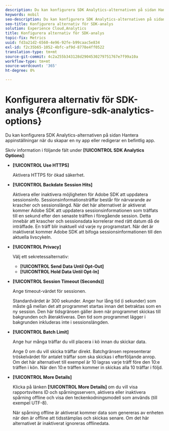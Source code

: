 ```yaml
---
description: Du kan konfigurera SDK Analytics-alternativen på sidan Hantera appinställningar när du skapar en ny app eller redigerar en befintlig app.
keywords: mobil
seo-description: Du kan konfigurera SDK Analytics-alternativen på sidan Hantera appinställningar när du skapar en ny app eller redigerar en befintlig app.
seo-title: Konfigurera alternativ för SDK-analys
solution: Experience Cloud,Analytics
title: Konfigurera alternativ för SDK-analys
topic-fix: Metrics
uuid: fd3a21d2-6560-4e96-92fe-b99caac5e834
exl-id: f2c35b65-1052-4bfc-af9d-8778e4ff0522
translation-type: tm+mt
source-git-commit: 4c2a255b343128d2904530279751767e7f99a10a
workflow-type: tm+mt
source-wordcount: '365'
ht-degree: 0%

---
```


# Konfigurera alternativ för SDK-analys {#configure-sdk-analytics-options}

Du kan konfigurera SDK Analytics-alternativen på sidan Hantera appinställningar när du skapar en ny app eller redigerar en befintlig app.

Skriv information i följande fält under **[!UICONTROL SDK Analytics Options]**:

* **[!UICONTROL Use HTTPS]**

   Aktivera HTTPS för ökad säkerhet.

* **[!UICONTROL Backdate Session Hits]**

   Aktivera eller inaktivera möjligheten för Adobe SDK att uppdatera sessionsinfo. Sessionsinformationsträffar består för närvarande av krascher och sessionslängd. När det här alternativet är aktiverat kommer Adobe SDK att uppdatera sessionsinformationen som träffats till en sekund efter den senaste träffen i föregående session. Detta innebär att krascher och sessionsdata korrelerar med rätt datum då de inträffade. En träff blir inaktuell vid varje ny programstart. När det är inaktiverat kommer Adobe SDK att bifoga sessionsinformationen till den aktuella livscykeln.

* **[!UICONTROL Privacy]**

   Välj ett sekretessalternativ:

   * **[!UICONTROL Send Data Until Opt-Out]**
   * **[!UICONTROL Hold Data Until Opt-In]**

* **[!UICONTROL Session Timeout (Seconds)]**

   Ange timeout-värdet för sessionen.

   Standardvärdet är 300 sekunder. Anger hur lång tid (i sekunder) som måste gå mellan det att programmet startas innan det betraktas som en ny session. Den här tidsgränsen gäller även när programmet skickas till bakgrunden och återaktiveras. Den tid som programmet lägger i bakgrunden inkluderas inte i sessionslängden.

* **[!UICONTROL Batch Limit]**

   Ange hur många träffar du vill placera i kö innan du skickar data.

   Ange 0 om du vill skicka träffar direkt. Batchgränsen representerar tröskelvärdet för antalet träffar som ska skickas i efterföljande anrop. Om det här alternativet till exempel är 10 lagras varje träff före den 10:e träffen i kön. När den 10:e träffen kommer in skickas alla 10 träffar i följd.

* **[!UICONTROL More Details]**

   Klicka på länken **[!UICONTROL More Details]** om du vill visa rapportsvitens ID och spårningsservern, aktivera eller inaktivera spårning offline och visa den teckenkodningsmodell som används (till exempel UTF-8).

   När spårning offline är aktiverat kommer data som genereras av enheten när den är offline att tidsstämplas och skickas senare. Om det här alternativet är inaktiverat ignoreras offlinedata.
